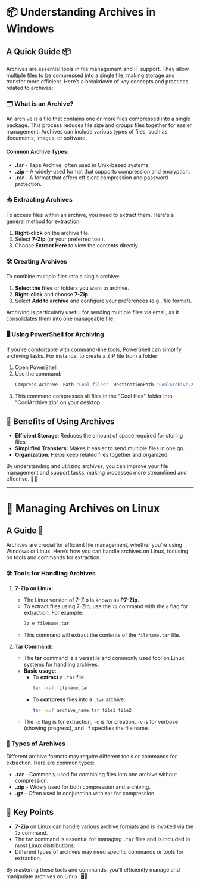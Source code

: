 # 📦 Understanding Archives in Windows 

## A Quick Guide 📦

Archives are essential tools in file management and IT support. They allow multiple files to be compressed into a single file, making storage and transfer more efficient. Here’s a breakdown of key concepts and practices related to archives:

### 🗂️ What is an Archive?

An archive is a file that contains one or more files compressed into a single package. This process reduces file size and groups files together for easier management. Archives can include various types of files, such as documents, images, or software.

#### Common Archive Types:
- **.tar** - Tape Archive, often used in Unix-based systems.
- **.zip** - A widely-used format that supports compression and encryption.
- **.rar** - A format that offers efficient compression and password protection.

### 📥 Extracting Archives

To access files within an archive, you need to extract them. Here's a general method for extraction:

1. **Right-click** on the archive file.
2. Select **7-Zip** (or your preferred tool).
3. Choose **Extract Here** to view the contents directly.

### 🛠️ Creating Archives

To combine multiple files into a single archive:

1. **Select the files** or folders you want to archive.
2. **Right-click** and choose **7-Zip**.
3. Select **Add to archive** and configure your preferences (e.g., file format).

Archiving is particularly useful for sending multiple files via email, as it consolidates them into one manageable file.

### 🖥️ Using PowerShell for Archiving

If you're comfortable with command-line tools, PowerShell can simplify archiving tasks. For instance, to create a ZIP file from a folder:

1. Open PowerShell.
2. Use the command:
   ```powershell
   Compress-Archive -Path "Cool files" -DestinationPath "CoolArchive.zip"
   ```
3. This command compresses all files in the "Cool files" folder into "CoolArchive.zip" on your desktop.

## 🌟 Benefits of Using Archives
- **Efficient Storage**: Reduces the amount of space required for storing files.
- **Simplified Transfers**: Makes it easier to send multiple files in one go.
- **Organization**: Helps keep related files together and organized.

By understanding and utilizing archives, you can improve your file management and support tasks, making processes more streamlined and effective. 📁💡

---

# 📂 Managing Archives on Linux

## A Guide 📂

Archives are crucial for efficient file management, whether you're using Windows or Linux. Here’s how you can handle archives on Linux, focusing on tools and commands for extraction.

### 🛠️ Tools for Handling Archives

1. **7-Zip on Linux:**
   - The Linux version of 7-Zip is known as **P7-Zip**.
   - To extract files using 7-Zip, use the `7z` command with the `e` flag for extraction. For example:
     ```bash
     7z e filename.tar
     ```
   - This command will extract the contents of the `filename.tar` file.

2. **Tar Command:**
   - The **tar** command is a versatile and commonly used tool on Linux systems for handling archives.
   - **Basic usage**:
     - To **extract** a `.tar` file:
       ```bash
       tar -xvf filename.tar
       ```
     - To **compress** files into a `.tar` archive:
       ```bash
       tar -cvf archive_name.tar file1 file2
       ```
   - The `-x` flag is for extraction, `-c` is for creation, `-v` is for verbose (showing progress), and `-f` specifies the file name.

### 📜 Types of Archives

Different archive formats may require different tools or commands for extraction. Here are common types:
- **.tar** - Commonly used for combining files into one archive without compression.
- **.zip** - Widely used for both compression and archiving.
- **.gz** - Often used in conjunction with `tar` for compression.

## 🚀 Key Points
- **7-Zip** on Linux can handle various archive formats and is invoked via the `7z` command.
- The **tar** command is essential for managing `.tar` files and is included in most Linux distributions.
- Different types of archives may need specific commands or tools for extraction.

By mastering these tools and commands, you'll efficiently manage and manipulate archives on Linux. 🖥️🔧